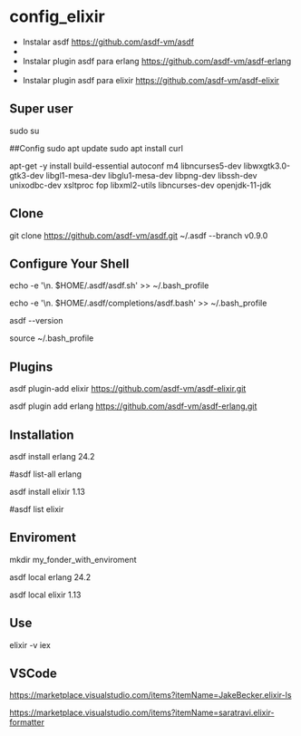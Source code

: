 # config_elixir


- Instalar asdf https://github.com/asdf-vm/asdf 
- 
- Instalar plugin asdf para erlang https://github.com/asdf-vm/asdf-erlang 
- 
- Instalar plugin asdf para elixir https://github.com/asdf-vm/asdf-elixir 

## Super user
sudo su

##Config
sudo apt update
sudo apt install curl

apt-get -y install build-essential autoconf m4 libncurses5-dev libwxgtk3.0-gtk3-dev libgl1-mesa-dev libglu1-mesa-dev libpng-dev libssh-dev unixodbc-dev xsltproc fop libxml2-utils libncurses-dev openjdk-11-jdk

## Clone
git clone https://github.com/asdf-vm/asdf.git ~/.asdf --branch v0.9.0

## Configure Your Shell


echo -e '\n. $HOME/.asdf/asdf.sh' >> ~/.bash_profile

echo -e '\n. $HOME/.asdf/completions/asdf.bash' >> ~/.bash_profile

asdf --version

source ~/.bash_profile

## Plugins
asdf plugin-add elixir https://github.com/asdf-vm/asdf-elixir.git

asdf plugin add erlang https://github.com/asdf-vm/asdf-erlang.git


## Installation
asdf install erlang 24.2

#asdf list-all erlang

asdf install elixir 1.13

#asdf list elixir

## Enviroment
mkdir my_fonder_with_enviroment

asdf local erlang 24.2

asdf local elixir 1.13

## Use
elixir -v
iex


## VSCode

https://marketplace.visualstudio.com/items?itemName=JakeBecker.elixir-ls

https://marketplace.visualstudio.com/items?itemName=saratravi.elixir-formatter

